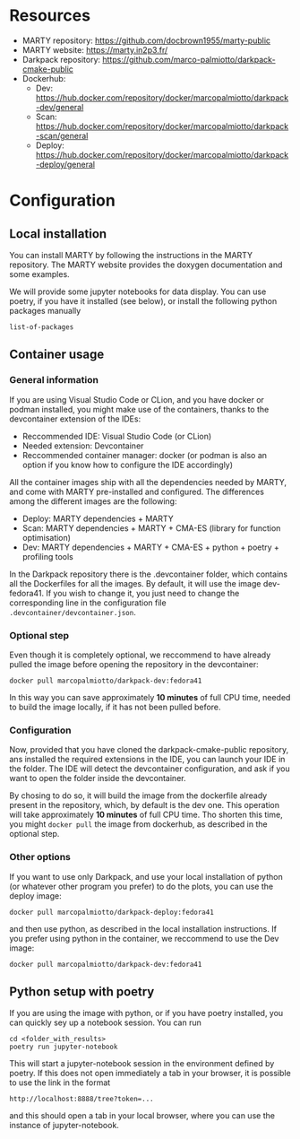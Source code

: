 # Resources

- MARTY repository: https://github.com/docbrown1955/marty-public
- MARTY website: https://marty.in2p3.fr/
- Darkpack repository: https://github.com/marco-palmiotto/darkpack-cmake-public
- Dockerhub:
  - Dev: https://hub.docker.com/repository/docker/marcopalmiotto/darkpack-dev/general
  - Scan: https://hub.docker.com/repository/docker/marcopalmiotto/darkpack-scan/general
  - Deploy: https://hub.docker.com/repository/docker/marcopalmiotto/darkpack-deploy/general
 
# Configuration

## Local installation
You can install MARTY by following the instructions in the MARTY repository. 
The MARTY website provides the doxygen documentation and some examples.

We will provide some jupyter notebooks for data display. You can use poetry, if you 
have it installed (see below), or install the following python packages manually

    list-of-packages

## Container usage

### General information
If you are using Visual Studio Code or CLion, and you have docker or podman installed, you might
make use of the containers, thanks to the devcontainer extension of the IDEs:
  - Reccommended IDE: Visual Studio Code (or CLion)
  - Needed extension: Devcontainer
  - Reccommended container manager: docker (or podman is also an option if you know how to configure the IDE accordingly)

All the container images ship with all the dependencies needed by MARTY, and come with MARTY pre-installed
and configured. The differences among the different images are the following:
 - Deploy: MARTY dependencies + MARTY
 - Scan: MARTY dependencies + MARTY + CMA-ES (library for function optimisation)
 - Dev: MARTY dependencies + MARTY + CMA-ES + python + poetry + profiling tools

In the Darkpack repository there is the .devcontainer folder, which contains all the Dockerfiles for all 
the images. By default, it will use the image dev-fedora41. If you wish to change it, you just need
to change the corresponding line in the configuration file `.devcontainer/devcontainer.json`.

### Optional step

Even though it is completely optional, we reccommend to have already pulled the 
image before opening the repository in the devcontainer:

    docker pull marcopalmiotto/darkpack-dev:fedora41

In this way you can save approximately **10 minutes** of full CPU time, needed to 
build the image locally, if it has not been pulled before. 

### Configuration
Now, provided that you have cloned the darkpack-cmake-public repository, ans installed
the required extensions in the IDE, you can launch your IDE in the folder. The IDE
will detect the devcontainer configuration, and ask if you want to open the folder 
inside the devcontainer.

By chosing to do so, it will build the image from the dockerfile already present 
in the repository, which, by default is the dev one. This operation will 
take approximately **10 minutes** of full CPU time. Tho shorten this time, you might `docker pull` the 
image from dockerhub, as described in the optional step.

### Other options
If you want to use only Darkpack, and use your local installation of python (or whatever other program
you prefer) to do the plots, you can use the deploy image: 
    
    docker pull marcopalmiotto/darkpack-deploy:fedora41

and then use python, as described in the local installation instructions.
If you prefer using python in the container, we reccommend to use the Dev image:

    docker pull marcopalmiotto/darkpack-dev:fedora41

## Python setup with poetry

If you are using the image with python, or if you have poetry installed, you can quickly sey up 
a notebook session. You can run 

    cd <folder_with_results>
    poetry run jupyter-notebook

This will start a jupyter-notebook session in the environment defined by poetry. 
If this does not open immediately a tab in your browser, it is possible to use the link in the format

    http://localhost:8888/tree?token=...

and this should open a tab in your local browser, where you can use the instance of jupyter-notebook.
